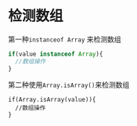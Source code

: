 # 检测数组

第一种`instanceof Array` 来检测数组

```js
if(value instanceof Array){
  //数组操作
}
```

第二种使用`Array.isArray()`来检测数组

```
if(Array.isArray(value)){
  //数组操作
}
```



